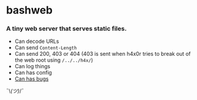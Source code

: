 # bashweb

### A tiny web server that serves static files.

* Can decode URLs
* Can send `Content-Length`
* Can send 200, 403 or 404 (403 is sent when h4x0r tries to break out of the web root using `/../../h4x/`)
* Can log things
* Can has config
* [Can has bugs](https://github.com/jomo/bashweb/issues/new?title=can+has+bugs&body=sux)

¯\\_(ツ)_/¯

